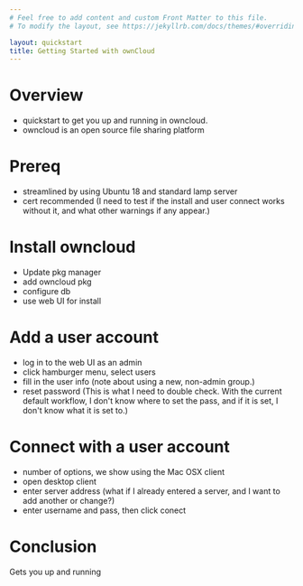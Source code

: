 ```yaml
---
# Feel free to add content and custom Front Matter to this file.
# To modify the layout, see https://jekyllrb.com/docs/themes/#overriding-theme-defaults

layout: quickstart
title: Getting Started with ownCloud
---
```

# Overview
- quickstart to get you up and running in owncloud.
- owncloud is an open source file sharing platform

# Prereq
- streamlined by using Ubuntu 18 and standard lamp server
- cert recommended (I need to test if the install and user connect works without it, and what other warnings if any appear.)

# Install owncloud
- Update pkg manager
- add owncloud pkg
- configure db
- use web UI for install

# Add a user account
- log in to the web UI as an admin
- click hamburger menu, select users
- fill in the user info (note about using a new, non-admin group.)
- reset password (This is what I need to double check. With the current default workflow, I don't know where to set the pass, and if it is set, I don't know what it is set to.)

# Connect with a user account
- number of options, we show using the Mac OSX client
- open desktop client
- enter server address (what if I already entered a server, and I want to add another or change?)
- enter username and pass, then click conect

# Conclusion
Gets you up and running

